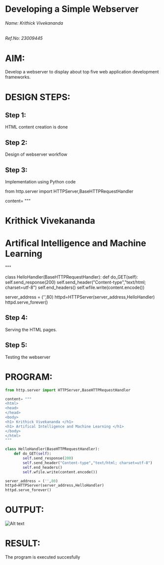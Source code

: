 # Developing a Simple Webserver
###### Name: Krithick Vivekananda 
###### Ref.No: 23009445
# AIM:

Develop a webserver to display about top five web application development frameworks.

# DESIGN STEPS:

## Step 1:

HTML content creation is done

## Step 2:

Design of webserver workflow

## Step 3:

Implementation using Python code

from http.server import HTTPServer,BaseHTTPRequestHandler

content= """
<html>
<head>
</head>
<body>
<h1> Krithick Vivekananda </h1>
<h1> Artifical Intelligence and Machine Learning </h1>
</body>
</html>
"""

class HelloHandler(BaseHTTPRequestHandler):
    def do_GET(self):
        self.send_response(200)
        self.send_header("Content-type","text/html; charset=utf-8")
        self.end_headers()
        self.wfile.write(content.encode())

server_address = ('',80)
httpd=HTTPServer(server_address,HelloHandler)
httpd.serve_forever()


## Step 4:

Serving the HTML pages.

## Step 5:

Testing the webserver
# PROGRAM:
```python
from http.server import HTTPServer,BaseHTTPRequestHandler

content= """
<html>
<head>
</head>
<body>
<h1> Krithick Vivekananda </h1>
<h1> Artifical Intelligence and Machine Learning </h1>
</body>
</html>
"""

class HelloHandler(BaseHTTPRequestHandler):
    def do_GET(self):
        self.send_response(200)
        self.send_header("Content-type","text/html; charset=utf-8")
        self.end_headers()
        self.wfile.write(content.encode())

server_address = ('',80)
httpd=HTTPServer(server_address,HelloHandler)
httpd.serve_forever()

```
# OUTPUT:
![Alt text](webserver.jpg)

# RESULT:

The program is executed succesfully
